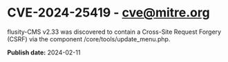 # CVE-2024-25419 - cve@mitre.org

flusity-CMS v2.33 was discovered to contain a Cross-Site Request Forgery (CSRF) via the component /core/tools/update_menu.php.

**Publish date:** 2024-02-11
